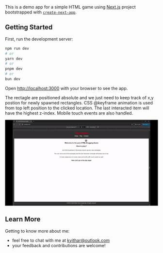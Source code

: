This is a demo app for a simple HTML game using [Next.js](https://nextjs.org/) project bootstrapped with [`create-next-app`](https://github.com/vercel/next.js/tree/canary/packages/create-next-app).

## Getting Started

First, run the development server:

```bash
npm run dev
# or
yarn dev
# or
pnpm dev
# or
bun dev
```

Open [http://localhost:3000](http://localhost:3000) with your browser to see the app.

The rectagle are positioned absolute and we just need to keep track of x,y postion for newly spawned rectangles.
CSS @keyframe animation is used from top left position to the clicked location. The last interacted item will have the highest z-index. Mobile touch events are also handled.

![Demo](public/img/KraiSoftDemo.gif)

## Learn More

Getting to know more about me:

- feel free to chat with me at kyithar@outlook.com
- your feedback and contributions are welcome!

